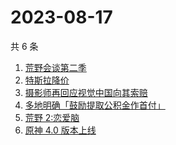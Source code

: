 # 2023-08-17

共 6 条

<!-- BEGIN ZHIHUSEARCH -->
<!-- 最后更新时间 Thu Aug 17 2023 13:10:28 GMT+0800 (China Standard Time) -->
1. [荒野会谈第二季](https://www.zhihu.com/search?q=荒野会谈第二季)
1. [特斯拉降价](https://www.zhihu.com/search?q=特斯拉降价)
1. [摄影师再回应视觉中国向其索赔](https://www.zhihu.com/search?q=摄影师再回应视觉中国向其索赔)
1. [多地明确「鼓励提取公积金作首付」](https://www.zhihu.com/search?q=多地明确「鼓励提取公积金作首付」)
1. [荒野 2:恋爱脑](https://www.zhihu.com/search?q=荒野%202:恋爱脑)
1. [原神 4.0 版本上线](https://www.zhihu.com/search?q=原神%204.0%20版本上线)
<!-- END ZHIHUSEARCH -->
